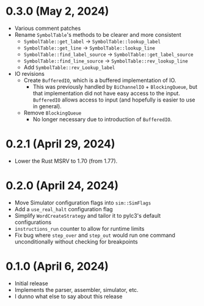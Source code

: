 # 0.3.0 (May 2, 2024)

- Various comment patches
- Rename `SymbolTable`'s methods to be clearer and more consistent
  - `SymbolTable::get_label` -> `SymbolTable::lookup_label`
  - `SymbolTable::get_line` -> `SymbolTable::lookup_line`
  - `SymbolTable::find_label_source` -> `SymbolTable::get_label_source`
  - `SymbolTable::find_line_source` -> `SymbolTable::rev_lookup_line`
  - Add `SymbolTable::rev_Lookup_label`
- IO revisions
  - Create `BufferedIO`, which is a buffered implementation of IO.
    - This was previously handled by `BiChannelIO` + `BlockingQueue`, but that implementation did not have easy access to the input. `BufferedIO` allows access to input (and hopefully is easier to use in general).
  - Remove `BlockingQueue`
    - No longer necessary due to introduction of `BufferedIO`.

# 0.2.1 (April 29, 2024)

- Lower the Rust MSRV to 1.70 (from 1.77).

# 0.2.0 (April 24, 2024)

- Move Simulator configuration flags into `sim::SimFlags`
- Add a `use_real_halt` configuration flag
- Simplify `WordCreateStrategy` and tailor it to pylc3's default configurations
- `instructions_run` counter to allow for runtime limits
- Fix bug where `step_over` and `step_out` would run one command unconditionally without checking for breakpoints

# 0.1.0 (April 6, 2024)

- Initial release
- Implements the parser, assembler, simulator, etc.
- I dunno what else to say about this release

